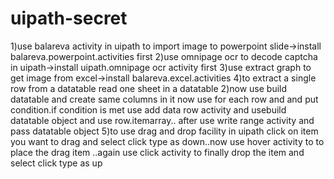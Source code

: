 # uipath-secret

1)use balareva activity in uipath to import image to powerpoint slide->install balareva.powerpoint.activities first
2)use omnipage ocr to decode captcha in uipath->install uipath.omnipage ocr activity first
3)use extract graph to get image from excel->install balareva.excel.activities
4)to extract a single row from a datatable read one sheet in a datatable 2)now use build datatable and create same columns in it now use for each row and and put condition.if  condition is met use add data row activity and usebuild datatable object and use row.itemarray.. after use write range activity and pass datatable object
5)to use drag and drop facility in uipath click on item you want to drag and select click type as down..now use hover activity to to place the drag item ..again use click activity to finally drop the item and select click type as up
